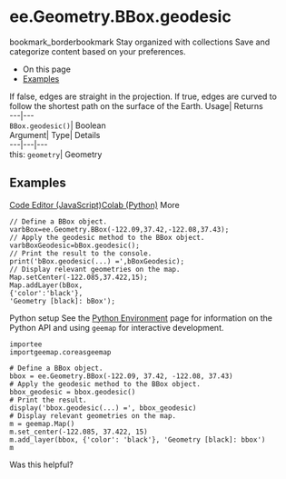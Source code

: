  
#  ee.Geometry.BBox.geodesic 
bookmark_borderbookmark Stay organized with collections  Save and categorize content based on your preferences.
  * On this page
  * [Examples](https://developers.google.com/earth-engine/apidocs/ee-geometry-bbox-geodesic#examples)


If false, edges are straight in the projection. If true, edges are curved to follow the shortest path on the surface of the Earth. 
Usage| Returns  
---|---  
`BBox.geodesic()`| Boolean  
Argument| Type| Details  
---|---|---  
this: `geometry`| Geometry  
## Examples
[Code Editor (JavaScript)](https://developers.google.com/earth-engine/apidocs/ee-geometry-bbox-geodesic#code-editor-javascript-sample)[Colab (Python)](https://developers.google.com/earth-engine/apidocs/ee-geometry-bbox-geodesic#colab-python-sample) More
```
// Define a BBox object.
varbBox=ee.Geometry.BBox(-122.09,37.42,-122.08,37.43);
// Apply the geodesic method to the BBox object.
varbBoxGeodesic=bBox.geodesic();
// Print the result to the console.
print('bBox.geodesic(...) =',bBoxGeodesic);
// Display relevant geometries on the map.
Map.setCenter(-122.085,37.422,15);
Map.addLayer(bBox,
{'color':'black'},
'Geometry [black]: bBox');
```
Python setup
See the [ Python Environment](https://developers.google.com/earth-engine/guides/python_install) page for information on the Python API and using `geemap` for interactive development.
```
importee
importgeemap.coreasgeemap
```
```
# Define a BBox object.
bbox = ee.Geometry.BBox(-122.09, 37.42, -122.08, 37.43)
# Apply the geodesic method to the BBox object.
bbox_geodesic = bbox.geodesic()
# Print the result.
display('bbox.geodesic(...) =', bbox_geodesic)
# Display relevant geometries on the map.
m = geemap.Map()
m.set_center(-122.085, 37.422, 15)
m.add_layer(bbox, {'color': 'black'}, 'Geometry [black]: bbox')
m
```

Was this helpful?
